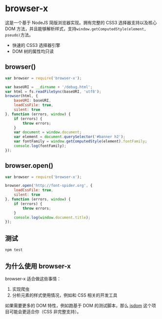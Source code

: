 # browser-x

这是一个基于 NodeJS 简版浏览器实现。拥有完整的 CSS3 选择器支持以及核心 DOM 方法，并且能够解析样式，支持`window.getComputedStyle(element, pseudo)`方法。

* 快速的 CSS3 选择器引擎
* DOM 树的属性均只读

## browser()

```javascript
var browser = require('browser-x');

var baseURI = __dirname + '/debug.html';
var html = fs.readFileSync(baseURI, 'utf8');
browser(html, {
    baseURI: baseURI,
    loadCssFile: true,
    silent: true
}, function (errors, window) {
    if (errors) {
        throw errors;
    }
    var document = window.document;
    var element = document.querySelector('#banner h2');
    var fontFamily = window.getComputedStyle(element).fontFamily;
    console.log(fontFamily);
});
```

## browser.open()

```javascript
var browser = require('browser-x');

browser.open('http://font-spider.org', {
    loadCssFile: true,
    silent: true
}, function (errors, window) {
    if (errors) {
        throw errors;
    }
    console.log(window.document.title);
});
```

## 测试

```shell
npm test
```

## 为什么使用 browser-x

browser-x 适合做这些事情：

1. 实现爬虫
2. 分析元素的样式使用情况，例如和 CSS 相关的开发工具

如果需要更多的 DOM 特性，例如跑基于 DOM 的测试脚本，那么 [jsdom](https://github.com/tmpvar/jsdom) 这个项目可能会更适合你（CSS 非完整支持）。
